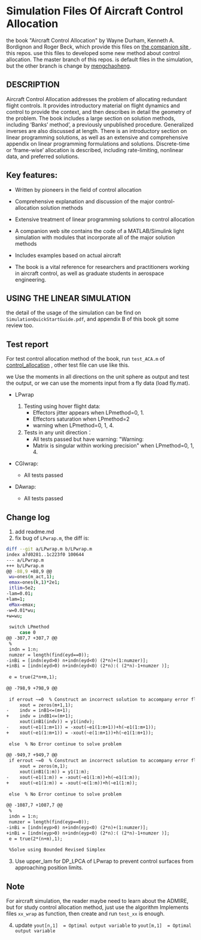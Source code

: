 # Simulation Files Of Aircraft Control Allocation
the book "Aircraft Control Allocation" by Wayne Durham, Kenneth A. Bordignon and Roger Beck, which provide this files on [the companion site ](https://www.wiley.com//legacy/wileychi/durham2/). this repos. use this files to developed some new method about control allocation. The master branch of this repos. is default files in the simulation, but the other branch is change by [mengchaoheng](https://github.com/mengchaoheng).

## DESCRIPTION

Aircraft Control Allocation addresses the problem of allocating redundant flight controls. It provides introductory material on flight dynamics and control to provide the context, and then describes in detail the geometry of the problem. The book includes a large section on solution methods, including ‘Banks’ method’, a previously unpublished procedure. Generalized inverses are also discussed at length. There is an introductory section on linear programming solutions, as well as an extensive and comprehensive appendix on linear programming formulations and solutions. Discrete-time or ‘frame-wise’ allocation is described, including rate-limiting, nonlinear data, and preferred solutions.

## Key features:

* Written by pioneers in the field of control allocation

* Comprehensive explanation and discussion of the major control-allocation solution methods

* Extensive treatment of linear programming solutions to control allocation

* A companion web site contains the code of a MATLAB/Simulink light simulation with modules that incorporate all of the major solution methods

* Includes examples based on actual aircraft

* The book is a vital reference for researchers and practitioners working in aircraft control, as well as graduate students in aerospace engineering.


## USING THE LINEAR SIMULATION
the detail of the usage of the simulation can be find on `SimulationQuickStartGuide.pdf`, and appendix B of this book git some review too.

## Test report
For test control allocation method of the book, run `test_ACA.m` of [control_allocation](https://github.com/mengchaoheng/control_allocation.git) , other test file can use like this.

we Use the moments in all directions on the unit sphere as output and test the output, or we can use the moments input from a fly data (load fly.mat).

* LPwrap
    1. Testing using hover flight data:
        - Effectors jitter appears when LPmethod=0, 1. 
        - Effectors saturation when LPmethod=2
        - warning when LPmethod=0, 1, 4.
    2. Tests in any unit direction：
        - All tests passed but have warning: "Warning:
        - Matrix is singular within working precision" when LPmethod=0, 1, 4.
* CGIwrap:
    - All tests passed

* DAwrap:
    - All tests passed
## Change log
1. add readme.md
2. fix bug of `LPwrap.m`,  the diff is:
```sh
diff --git a/LPwrap.m b/LPwrap.m
index a7d0281..1c223f0 100644
--- a/LPwrap.m
+++ b/LPwrap.m
@@ -88,9 +88,9 @@
 wu=ones(m_act,1);
 emax=ones(k,1)*2e1;
 itlim=5e2;
-lam=0.01;
+lam=1;
 eMax=emax;
-w=0.01*wu;
+w=wu;
 
 switch LPmethod
     case 0
@@ -307,7 +307,7 @@
 %
 indn = 1:n;
 numzer = length(find(eyd==0));
-inBi = [indn(eyd>0) n+indn(eyd<0) (2*n)+(1:numzer)];
+inBi = [indn(eyd>0) n+indn(eyd<0) (2*n):( (2*n)-1+numzer )];
 
 e = true(2*n+m,1);
 
@@ -798,9 +798,9 @@
 
 if errout ~=0  % Construct an incorrect solution to accompany error flags
     xout = zeros(m+1,1);
-    indv = inB1<=(m+1);
+    indv = indB1<=(m+1);
     xout(inB1(indv)) = y1(indv);
-    xout(~e1(1:m+1)) = -xout(~e1(1:m+1))+h(~e1(1:m+1));
+    xout(~e1(1:m+1)) = -xout(~e(1:m+1))+h(~e1(1:m+1));
     
 else  % No Error continue to solve problem
     
@@ -949,7 +949,7 @@
 if errout ~=0  % Construct an incorrect solution to accompany error flags
     xout = zeros(m,1);
     xout(inB1(1:m)) = y1(1:m);
-    xout(~e1(1:m)) = -xout(~e1(1:m))+h(~e1(1:m));
+    xout(~e1(1:m)) = -xout(~e(1:m))+h(~e1(1:m));
     
 else  % No Error continue to solve problem
     
@@ -1087,7 +1087,7 @@
 %
 indn = 1:n;
 numzer = length(find(eyp==0));
-inBi = [indn(eyp>0) n+indn(eyp<0) (2*n)+(1:numzer)];
+inBi = [indn(eyp>0) n+indn(eyp<0) (2*n):( (2*n)-1+numzer )];
 e = true(2*(n+m),1);
 
 %Solve using Bounded Revised Simplex

``` 

3. Use upper_lam for DP_LPCA of LPwrap to prevent control surfaces from approaching position limits.
## Note 
For aircraft simulation, the reader maybe need to learn about the ADMIRE, but for study control allocation method, just use the algorithm Implements files `xx_wrap` as function, then create and run `test_xx` is enough.

4. update `yout[n,1]  = Optimal output variable` to `yout[m,1]  = Optimal output variable`
 